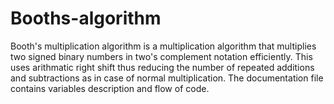 # Booths-algorithm
Booth's multiplication algorithm is a multiplication algorithm that multiplies two signed binary numbers in two's complement notation efficiently.
This uses arithmatic right shift thus reducing the number of repeated additions and subtractions as in case of normal multiplication.
The documentation file contains variables description and flow of code. 
